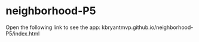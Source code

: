 # neighborhood-P5
Open the following link to see the app: 
kbryantmvp.github.io/neighborhood-P5/index.html
